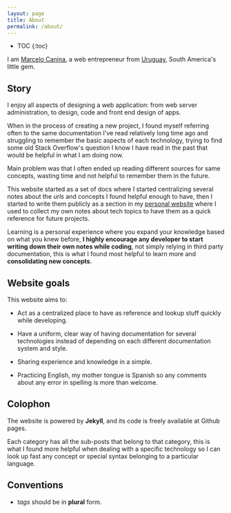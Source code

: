 ```yaml
---
layout: page
title: About
permalink: /about/
---
```


* TOC
{:toc}

I am [Marcelo Canina](http://marcanuy.com), a web entrepreneur from 
[Uruguay](https://en.wikipedia.org/wiki/Uruguay), South America's little
gem.

## Story

I enjoy all aspects of designing a web application: from web server 
administration, to design, code and front end design of apps.

When in the process of creating a new project, I found myself referring
often to the same documentation I've read relatively long time ago and
struggling to remember the basic aspects of each technology, trying to
find some old Stack Overflow's question I know I have read in the past
that would be helpful in what I am doing now.

Main problem was that I often ended up reading different sources for same
concepts, wasting time and not helpful to remember them in the future.

This website started as a set of docs where I started centralizing several
notes about the _urls_ and concepts I found helpful enough to have, then I
started to write them publicly as a section in my
[personal website](http://marcanuy.com) where I used to collect my own notes
about tech topics to have them as a quick reference for future projects.

Learning is a personal experience where you expand your knowledge based on
what you knew before, **I highly encourage any developer to start writing
down their own notes while coding**, not simply relying in third party
documentation, this is what I found most helpful to learn more and 
__consolidating new concepts__.

## Website goals

This website aims to:

- Act as a centralized place to have as reference and lookup stuff 
  quickly while developing.

- Have a uniform, clear way of having documentation for several 
  technologies instead of depending on each different documentation
  system and style.
  
- Sharing experience and knowledge in a simple.

- Practicing English, my mother tongue is Spanish so any comments about any
  error in spelling is more than welcome.

## Colophon

The website is powered by **Jekyll**, and its code is freely available at 
Github pages.

Each category has all the sub-posts that belong to that category, this is 
what I found more helpful when dealing with a specific technology so I
can look up fast any concept or special syntax belonging to a particular
language.

## Conventions

- _tags_ should be in __plural__ form.
